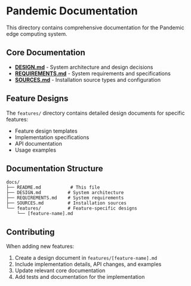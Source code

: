 # Pandemic Documentation

This directory contains comprehensive documentation for the Pandemic edge computing system.

## Core Documentation

- **[DESIGN.md](DESIGN.md)** - System architecture and design decisions
- **[REQUIREMENTS.md](REQUIREMENTS.md)** - System requirements and specifications  
- **[SOURCES.md](SOURCES.md)** - Installation source types and configuration

## Feature Designs

The `features/` directory contains detailed design documents for specific features:

- Feature design templates
- Implementation specifications
- API documentation
- Usage examples

## Documentation Structure

```
docs/
├── README.md           # This file
├── DESIGN.md          # System architecture
├── REQUIREMENTS.md    # System requirements
├── SOURCES.md         # Installation sources
└── features/          # Feature-specific designs
    └── [feature-name].md
```

## Contributing

When adding new features:

1. Create a design document in `features/[feature-name].md`
2. Include implementation details, API changes, and examples
3. Update relevant core documentation
4. Add tests and documentation for the implementation